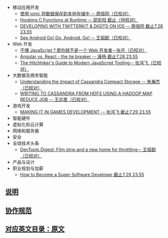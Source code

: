 - 移动应用开发
  - [使用 ionic 将数据保存到本地存储中 -- 周倍同（已校对）](persisting-data-local-storage.md)
  - [Hooking C Functions at Runtime -- 邵凯阳 截止（待校对）](hooking-c-functions-at-runtime.md)
  - [DEVELOPING WITH TWITTERKIT & DIGITS ON IOS -- 周倍同 截止7.28 23.55](developing-twitterkit-digits-ios.md)
  - [See Android Go! Go, Android. Go! -- 王韬懿（已校对）](go-mobile-intro.md)
- Web 开发
  - [不懂 JavaScript？那你就不是一个 Web 开发者--张月（已校对）](web-developer.md)
  - [Angular vs. React - the tie breaker -- 康杨 截止7.28 23.55](tie-breaker.md)
  - [The Hitchhiker's Guide to Modern JavaScript Tooling-- 张鸿飞（已校对）](javaScript-tooling.md)
- 大数据及商务智能
  - [Understanding the Impact of Cassandra Compact Storage -- 朱瀚杰（已校对） ](cassandra-compact-storage.md)
  - [WRITING TO CASSANDRA FROM HDFS USING A HADOOP MAP REDUCE JOB -- 王运里（已校对）](hadoop-map.md)
- 游戏开发
  - [MAKING IT IN GAMES DEVELOPMENT -- 张鸿飞 截止7.29 23.55](games-development.md)
- 智能硬件
- 虚拟化和云计算
- 网络和服务器
- 安全
- 全球技术头条
  - [DevTools Digest: Film strip and a new home for throttling-- 王韬懿（已校对）](throttling.md)
- 产品与设计
- 职业规划与加薪
  - [How to Become a Super Software Developer 截止7.29 23.55](super-software-developer.md)

## [说明](description.md)

## [协作规范](https://github.com/jikexueyuanwiki/guide)

## [对应英文目录：原文](yuanwen.md)





